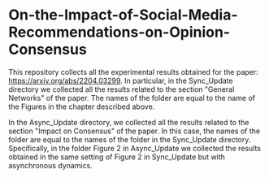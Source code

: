 # On-the-Impact-of-Social-Media-Recommendations-on-Opinion-Consensus

This repository collects all the experimental results obtained for the paper: https://arxiv.org/abs/2204.03299. 
In particular, in the Sync_Update directory we collected all the results related to the section "General Networks" of the paper. The names of the folder are equal to the name of the Figures in the chapter described above. 

In the Async_Update directory, we collected all the results related to the section "Impact on Consensus" of the paper. In this case, the names of the folder are equal to the names of the folder in the Sync_Update directory. Specifically, in the folder Figure 2 in Async_Update we collected the results obtained in the same setting of Figure 2 in Sync_Update but with asynchronous dynamics.
